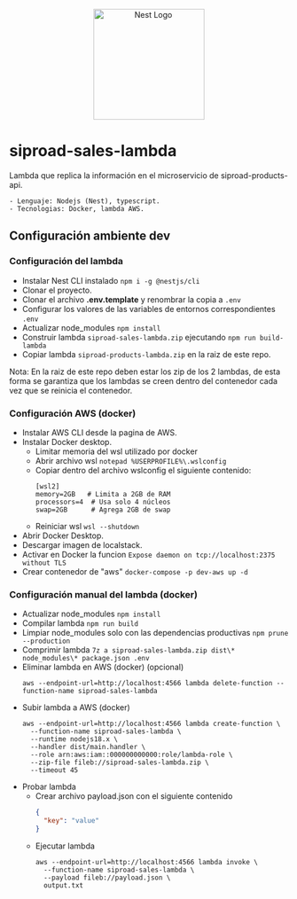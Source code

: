 <p align="center">
  <a href="http://nestjs.com/" target="blank"><img src="https://nestjs.com/img/logo-small.svg" width="200" alt="Nest Logo" /></a>
</p>

# siproad-sales-lambda
Lambda que replica la información en el microservicio de siproad-products-api.

```
- Lenguaje: Nodejs (Nest), typescript.
- Tecnologias: Docker, lambda AWS.
```

## Configuración ambiente dev

### Configuración del lambda
* Instalar Nest CLI instalado ```npm i -g @nestjs/cli```
* Clonar el proyecto.
* Clonar el archivo __.env.template__ y renombrar la copia a ```.env```
* Configurar los valores de las variables de entornos correspondientes ```.env```
* Actualizar node_modules ```npm install```
* Construir lambda ```siproad-sales-lambda.zip``` ejecutando ```npm run build-lambda```
* Copiar lambda ```siproad-products-lambda.zip``` en la raiz de este repo.

Nota: En la raiz de este repo deben estar los zip de los 2 lambdas, de esta forma se garantiza que los lambdas se creen dentro del contenedor cada vez que se reinicia el contenedor.

### Configuración AWS (docker)
* Instalar AWS CLI desde la pagina de AWS.
* Instalar Docker desktop.
  * Limitar memoria del wsl utilizado por docker
  * Abrir archivo wsl ```notepad %USERPROFILE%\.wslconfig```
  * Copiar dentro del archivo wslconfig el siguiente contenido:
    ```
    [wsl2]
    memory=2GB   # Limita a 2GB de RAM
    processors=4  # Usa solo 4 núcleos
    swap=2GB      # Agrega 2GB de swap
    ```
  * Reiniciar wsl ```wsl --shutdown```
* Abrir Docker Desktop.
* Descargar imagen de localstack.
* Activar en Docker la funcion ```Expose daemon on tcp://localhost:2375 without TLS```
* Crear contenedor de "aws" ```docker-compose -p dev-aws up -d```

### Configuración manual del lambda (docker)
* Actualizar node_modules ```npm install```
* Compilar lambda ```npm run build```
* Limpiar node_modules solo con las dependencias productivas ```npm prune --production```
* Comprimir lambda ```7z a siproad-sales-lambda.zip dist\* node_modules\* package.json .env```
* Eliminar lambda en AWS (docker) (opcional)
  ```
  aws --endpoint-url=http://localhost:4566 lambda delete-function --function-name siproad-sales-lambda
  ```
* Subir lambda a AWS (docker)
  ```
  aws --endpoint-url=http://localhost:4566 lambda create-function \
    --function-name siproad-sales-lambda \
    --runtime nodejs18.x \
    --handler dist/main.handler \
    --role arn:aws:iam::000000000000:role/lambda-role \
    --zip-file fileb://siproad-sales-lambda.zip \
    --timeout 45
  ```
* Probar lambda
  * Crear archivo payload.json con el siguiente contenido
    ```json
    {
      "key": "value"
    }
    ```
  * Ejecutar lambda
    ```
    aws --endpoint-url=http://localhost:4566 lambda invoke \
      --function-name siproad-sales-lambda \
      --payload fileb://payload.json \
      output.txt
    ```